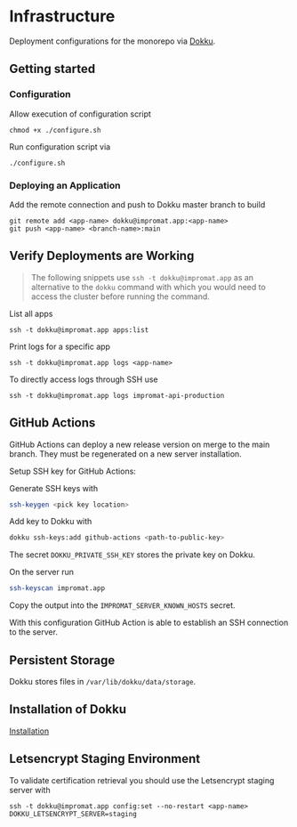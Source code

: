 # Infrastructure

Deployment configurations for the monorepo via [Dokku](https://dokku.com).

## Getting started

### Configuration

Allow execution of configuration script

```
chmod +x ./configure.sh
```

Run configuration script via

```
./configure.sh
```

### Deploying an Application

Add the remote connection and push to Dokku master branch to build

```
git remote add <app-name> dokku@impromat.app:<app-name>
git push <app-name> <branch-name>:main
```

## Verify Deployments are Working

> The following snippets use `ssh -t dokku@impromat.app` as an alternative to the `dokku` command with which you would need to access the cluster before running the command.

List all apps

```
ssh -t dokku@impromat.app apps:list
```

Print logs for a specific app

```
ssh -t dokku@impromat.app logs <app-name>
```

To directly access logs through SSH use

```
ssh -t dokku@impromat.app logs impromat-api-production
```

## GitHub Actions

GitHub Actions can deploy a new release version on merge to the main branch.
They must be regenerated on a new server installation.

Setup SSH key for GitHub Actions:

Generate SSH keys with

```sh
ssh-keygen <pick key location>
```

Add key to Dokku with

```sh
dokku ssh-keys:add github-actions <path-to-public-key>
```

The secret `DOKKU_PRIVATE_SSH_KEY` stores the private key on Dokku.

On the server run

```bash
ssh-keyscan impromat.app
```

Copy the output into the `IMPROMAT_SERVER_KNOWN_HOSTS` secret.

With this configuration GitHub Action is able to establish an SSH connection to the server.

## Persistent Storage

Dokku stores files in `/var/lib/dokku/data/storage`.

## Installation of Dokku

[Installation](./installation.md)

## Letsencrypt Staging Environment

To validate certification retrieval you should use the Letsencrypt staging server with

```
ssh -t dokku@impromat.app config:set --no-restart <app-name> DOKKU_LETSENCRYPT_SERVER=staging
```
